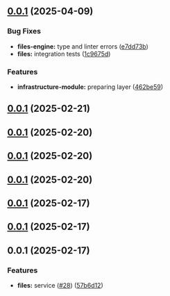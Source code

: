 

## [0.0.1](https://github.com/atls/services/compare/@files/service-entrypoint@0.0.1...@files/service-entrypoint@0.0.1) (2025-04-09)


### Bug Fixes


* **files-engine:** type and linter errors ([e7dd73b](https://github.com/atls/services/commit/e7dd73b2e6d3a107b13ef50df7dd38c42b2f5efe))
* **files:** integration tests ([1c9675d](https://github.com/atls/services/commit/1c9675dc7ef17976fe5625711552e27a877e9447))

### Features


* **infrastructure-module:** preparing layer ([462be59](https://github.com/atls/services/commit/462be5953a03caa160bc61ffe8fae162b8e0fcca))



## [0.0.1](https://github.com/atls/services/compare/@files/service-entrypoint@0.0.1...@files/service-entrypoint@0.0.1) (2025-02-21)

## [0.0.1](https://github.com/atls/services/compare/@files/service-entrypoint@0.0.1...@files/service-entrypoint@0.0.1) (2025-02-20)

## [0.0.1](https://github.com/atls/services/compare/@files/service-entrypoint@0.0.1...@files/service-entrypoint@0.0.1) (2025-02-20)

## [0.0.1](https://github.com/atls/services/compare/@files/service-entrypoint@0.0.1...@files/service-entrypoint@0.0.1) (2025-02-20)

## [0.0.1](https://github.com/atls/services/compare/@files/service-entrypoint@0.0.1...@files/service-entrypoint@0.0.1) (2025-02-17)

## [0.0.1](https://github.com/atls/services/compare/@files/service-entrypoint@0.0.1...@files/service-entrypoint@0.0.1) (2025-02-17)

## 0.0.1 (2025-02-17)

### Features

- **files:** service ([#28](https://github.com/atls/services/issues/28)) ([57b6d12](https://github.com/atls/services/commit/57b6d12893d5c10065506e347b1b13715b2f8c36))
